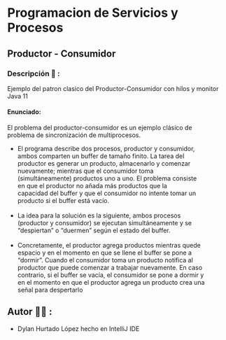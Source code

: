 # Programacion de Servicios y Procesos

## Productor - Consumidor
### Descripción 📝 :
Ejemplo del patron clasico del Productor-Consumidor con hilos y monitor Java 11<br />

#### Enunciado:<br />

El problema del productor-consumidor es un ejemplo clásico de <br />
problema de sincronización de multiprocesos. <br />
* El programa describe dos procesos, productor y consumidor, <br />
ambos comparten un buffer de tamaño finito. La tarea del <br />
productor es generar un producto, almacenarlo y comenzar <br />
nuevamente; mientras que el consumidor toma <br />
(simultáneamente) productos uno a uno. El problema consiste <br />
en que el productor no añada más productos que la <br />
capacidad del buffer y que el consumidor no intente tomar un <br />
producto si el buffer está vacío.<br /><br />
* La idea para la solución es la siguiente, ambos procesos <br />
(productor y consumidor) se ejecutan simultáneamente y se <br />
“despiertan” o “duermen” según el estado del buffer.<br /><br />
* Concretamente, el productor agrega productos mientras quede <br />
espacio y en el momento en que se llene el buffer se pone a <br />
“dormir”. Cuando el consumidor toma un producto notifica al <br />
productor que puede comenzar a trabajar nuevamente. En caso <br />
contrario, si el buffer se vacía, el consumidor se pone a dormir y <br />
en el momento en que el productor agrega un producto crea una <br />
señal para despertarlo<br />

## Autor ✍🏻 :

* Dylan Hurtado López hecho en IntelliJ IDE

